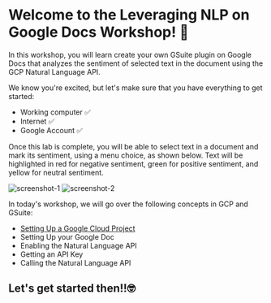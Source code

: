 # Welcome to the Leveraging NLP on Google Docs Workshop! 📣

In this workshop, you will learn create your own GSuite plugin on Google Docs that analyzes the sentiment of selected text in the document using the GCP Natural Language API.

We know you're excited, but let's make sure that you have everything to get started:
- Working computer ✅
- Internet ✅
- Google Account ✅

Once this lab is complete, you will be able to select text in a document and mark its sentiment, using a menu choice, as shown below. Text will be highlighted in red for negative sentiment, green for positive sentiment, and yellow for neutral sentiment.

![screenshot-1](https://cdn.qwiklabs.com/vXt7L2%2BkcNJro4KFPO%2FrCeF4d%2FAyzY437h%2BZCU4G15A%3D) ![screenshot-2](https://cdn.qwiklabs.com/kn9C0A%2Fjpts9VsoMHsOeiF%2B8u%2BHVCzV9KzsCqHSy6S0%3D)

In today's workshop, we will go over the following concepts in GCP and GSuite:
- [Setting Up a Google Cloud Project](https://www.youtube.com/watch?v=PNONlivvNtY)
- Setting Up your Google Doc
- Enabling the Natural Language API
- Getting an API Key
- Calling the Natural Language API

## Let's get started then!!🤓
